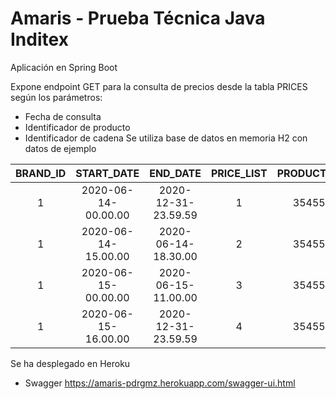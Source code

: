 
# Amaris - Prueba Técnica Java Inditex


Aplicación en  Spring Boot

Expone endpoint GET para la consulta de precios desde la tabla PRICES según los parámetros:
- Fecha de consulta
- Identificador de producto
- Identificador de cadena
Se utiliza base de datos en memoria H2 con datos de ejemplo



| BRAND_ID | START_DATE | END_DATE |  PRICE_LIST |  PRODUCT_ID |  PRIORITY | PRICE | CURR | 
| :---: | :---: | :---: | :---: | :---: | :---: | :---: | :---: |
|1|2020-06-14-00.00.00|2020-12-31-23.59.59|1|35455|0|35.50|EUR|
|1|2020-06-14-15.00.00|2020-06-14-18.30.00|2|35455|1|25.45|EUR|
|1|2020-06-15-00.00.00|2020-06-15-11.00.00|3|35455|1|30.50|EUR|
|1|2020-06-15-16.00.00|2020-12-31-23.59.59|4|35455|1|38.95|EUR|


Se ha desplegado en Heroku

- Swagger https://amaris-pdrgmz.herokuapp.com/swagger-ui.html